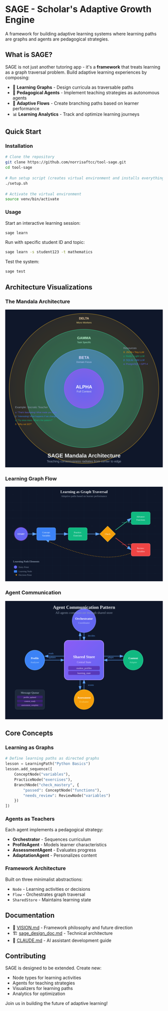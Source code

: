 # SAGE - Scholar's Adaptive Growth Engine

A framework for building adaptive learning systems where learning paths are graphs and agents are pedagogical strategies.

## What is SAGE?

SAGE is not just another tutoring app - it's a **framework** that treats learning as a graph traversal problem. Build adaptive learning experiences by composing:

- 🎯 **Learning Graphs** - Design curricula as traversable paths
- 🤖 **Pedagogical Agents** - Implement teaching strategies as autonomous agents  
- 🔄 **Adaptive Flows** - Create branching paths based on learner performance
- 📊 **Learning Analytics** - Track and optimize learning journeys

## Quick Start

### Installation

```bash
# Clone the repository
git clone https://github.com/norrisaftcc/tool-sage.git
cd tool-sage

# Run setup script (creates virtual environment and installs everything)
./setup.sh

# Activate the virtual environment
source venv/bin/activate
```

### Usage

Start an interactive learning session:

```bash
sage learn
```

Run with specific student ID and topic:

```bash
sage learn -s student123 -t mathematics
```

Test the system:

```bash
sage test
```

## Architecture Visualizations

### The Mandala Architecture
![Mandala Architecture](docs/diagrams/mandala-architecture.svg)

### Learning Graph Flow
![Learning Graph Flow](docs/diagrams/learning-graph-flow.svg)

### Agent Communication
![Agent Communication](docs/diagrams/agent-communication.svg)

## Core Concepts

### Learning as Graphs
```python
# Define learning paths as directed graphs
lesson = LearningPath("Python Basics")
lesson.add_sequence([
    ConceptNode("variables"),
    PracticeNode("exercises"),  
    BranchNode("check_mastery", {
        "passed": ConceptNode("functions"),
        "needs_review": ReviewNode("variables")
    })
])
```

### Agents as Teachers
Each agent implements a pedagogical strategy:
- **Orchestrator** - Sequences curriculum
- **ProfileAgent** - Models learner characteristics
- **AssessmentAgent** - Evaluates progress
- **AdaptationAgent** - Personalizes content

### Framework Architecture

Built on three minimalist abstractions:
- `Node` - Learning activities or decisions
- `Flow` - Orchestrates graph traversal
- `SharedStore` - Maintains learning state

## Documentation

- 📖 [VISION.md](VISION.md) - Framework philosophy and future direction
- 🏗️ [sage_design_doc.md](sage_design_doc.md) - Technical architecture
- 🤖 [CLAUDE.md](CLAUDE.md) - AI assistant development guide

## Contributing

SAGE is designed to be extended. Create new:
- Node types for learning activities
- Agents for teaching strategies  
- Visualizers for learning paths
- Analytics for optimization

Join us in building the future of adaptive learning!